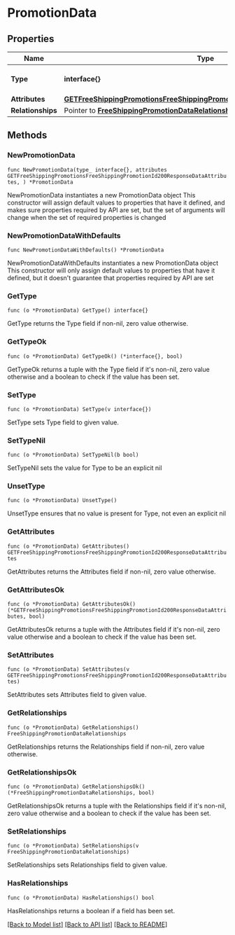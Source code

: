 # PromotionData

## Properties

Name | Type | Description | Notes
------------ | ------------- | ------------- | -------------
**Type** | **interface{}** | The resource&#39;s type | 
**Attributes** | [**GETFreeShippingPromotionsFreeShippingPromotionId200ResponseDataAttributes**](GETFreeShippingPromotionsFreeShippingPromotionId200ResponseDataAttributes.md) |  | 
**Relationships** | Pointer to [**FreeShippingPromotionDataRelationships**](FreeShippingPromotionDataRelationships.md) |  | [optional] 

## Methods

### NewPromotionData

`func NewPromotionData(type_ interface{}, attributes GETFreeShippingPromotionsFreeShippingPromotionId200ResponseDataAttributes, ) *PromotionData`

NewPromotionData instantiates a new PromotionData object
This constructor will assign default values to properties that have it defined,
and makes sure properties required by API are set, but the set of arguments
will change when the set of required properties is changed

### NewPromotionDataWithDefaults

`func NewPromotionDataWithDefaults() *PromotionData`

NewPromotionDataWithDefaults instantiates a new PromotionData object
This constructor will only assign default values to properties that have it defined,
but it doesn't guarantee that properties required by API are set

### GetType

`func (o *PromotionData) GetType() interface{}`

GetType returns the Type field if non-nil, zero value otherwise.

### GetTypeOk

`func (o *PromotionData) GetTypeOk() (*interface{}, bool)`

GetTypeOk returns a tuple with the Type field if it's non-nil, zero value otherwise
and a boolean to check if the value has been set.

### SetType

`func (o *PromotionData) SetType(v interface{})`

SetType sets Type field to given value.


### SetTypeNil

`func (o *PromotionData) SetTypeNil(b bool)`

 SetTypeNil sets the value for Type to be an explicit nil

### UnsetType
`func (o *PromotionData) UnsetType()`

UnsetType ensures that no value is present for Type, not even an explicit nil
### GetAttributes

`func (o *PromotionData) GetAttributes() GETFreeShippingPromotionsFreeShippingPromotionId200ResponseDataAttributes`

GetAttributes returns the Attributes field if non-nil, zero value otherwise.

### GetAttributesOk

`func (o *PromotionData) GetAttributesOk() (*GETFreeShippingPromotionsFreeShippingPromotionId200ResponseDataAttributes, bool)`

GetAttributesOk returns a tuple with the Attributes field if it's non-nil, zero value otherwise
and a boolean to check if the value has been set.

### SetAttributes

`func (o *PromotionData) SetAttributes(v GETFreeShippingPromotionsFreeShippingPromotionId200ResponseDataAttributes)`

SetAttributes sets Attributes field to given value.


### GetRelationships

`func (o *PromotionData) GetRelationships() FreeShippingPromotionDataRelationships`

GetRelationships returns the Relationships field if non-nil, zero value otherwise.

### GetRelationshipsOk

`func (o *PromotionData) GetRelationshipsOk() (*FreeShippingPromotionDataRelationships, bool)`

GetRelationshipsOk returns a tuple with the Relationships field if it's non-nil, zero value otherwise
and a boolean to check if the value has been set.

### SetRelationships

`func (o *PromotionData) SetRelationships(v FreeShippingPromotionDataRelationships)`

SetRelationships sets Relationships field to given value.

### HasRelationships

`func (o *PromotionData) HasRelationships() bool`

HasRelationships returns a boolean if a field has been set.


[[Back to Model list]](../README.md#documentation-for-models) [[Back to API list]](../README.md#documentation-for-api-endpoints) [[Back to README]](../README.md)



